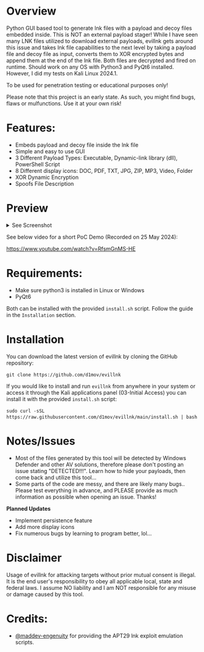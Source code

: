 # Overview
Python GUI based tool to generate lnk files with a payload and decoy files embedded inside. This is NOT an external payload stager! While I have seen many LNK files utilized to download external payloads, evillnk gets around this issue and takes lnk file capabilities to the next level by taking a payload file and decoy file as input, converts them to XOR encrypted bytes and append them at the end of the lnk file. Both files are decrypted and fired on runtime. Should work on any OS with Python3 and PyQt6 installed. However, I did my tests on Kali Linux 2024.1.

To be used for penetration testing or educational purposes only!

Please note that this project is an early state. As such, you might find bugs, flaws or mulfunctions.
Use it at your own risk!

# Features:
- Embeds payload and decoy file inside the lnk file
- Simple and easy to use GUI
- 3 Different Payload Types: Executable, Dynamic-link library (dll), PowerShell Script
- 8 Different display icons: DOC, PDF, TXT, JPG, ZIP, MP3, Video, Folder
- XOR Dynamic Encryption
- Spoofs File Description

# Preview
<details>
  <summary>See Screenshot</summary>

![alt text](https://github.com/d1mov/evillnk/blob/main/img/screenshot.png)
</details>

See below video for a short PoC Demo (Recorded on 25 May 2024):

https://www.youtube.com/watch?v=RfsmGnMS-HE

# Requirements:
- Make sure python3 is installed in Linux or Windows
- PyQt6

Both can be installed with the provided `install.sh` script. Follow the guide in the `Installation` section.

# Installation
You can download the latest version of evillnk by cloning the GitHub repository:
```
git clone https://github.com/d1mov/evillnk
```

If you would like to install and run `evillnk` from anywhere in your system or access it through the Kali applications panel (03-Initial Access) you can install it with the provided `install.sh` script:
```
sudo curl -sSL https://raw.githubusercontent.com/d1mov/evillnk/main/install.sh | bash
```

# Notes/Issues
- Most of the files generated by this tool will be detected by Windows Defender and other AV solutions, therefore please don't posting an issue stating "DETECTED!!!". Learn how to hide your payloads, then come back and utilize this tool...
- Some parts of the code are messy, and there are likely many bugs.. Please test everything in advance, and PLEASE provide as much information as possible when opening an issue. Thanks!

**Planned Updates**
- Implement persistence feature
- Add more display icons
- Fix numerous bugs by learning to program better, lol...

# Disclaimer
Usage of evillnk for attacking targets without prior mutual consent is illegal.
It is the end user's responsibility to obey all applicable local, state and federal laws.
I assume NO liability and I am NOT responsible for any misuse or damage caused by this tool.

# Credits:
* [@maddev-engenuity](https://mitre-engenuity.org/) for providing the APT29 lnk exploit emulation scripts.
